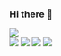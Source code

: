 ### Hi there 👋

<!--
**xodn234/xodn234** is a ✨ _special_ ✨ repository because its `README.md` (this file) appears on your GitHub profile.

Here are some ideas to get you started:

- 🔭 I’m currently working on ...
- 🌱 I’m currently learning ...
- 👯 I’m looking to collaborate on ...
- 🤔 I’m looking for help with ...
- 💬 Ask me about ...
- 📫 How to reach me: ...
- 😄 Pronouns: ...
- ⚡ Fun fact: ...
-->

<img src="https://img.shields.io/badge/Google Colab-orange?style=plastic&logo=Google Colab&logoColor=black"/>   \
<img src="https://img.shields.io/badge/Jupyter-orange?style=plastic&logo=Jupyter&logoColor=black"/>
<img src="https://img.shields.io/badge/Visual Studio-blueviolet?style=plastic&logo=Visual Studio&logoColor=black"/>
<img src="https://img.shields.io/badge/Visual Studio Code-blue?style=plastic&logo=Visual Studio Code&logoColor=black"/>
<img src="https://img.shields.io/badge/Python-blue?style=plastic&logo=Python&logoColor=black"/>



